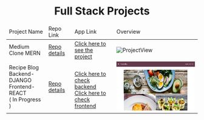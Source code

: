<p align="center"> 
  
<h1 align="center">Full Stack Projects</h1>

</p>

<table>
    <thead>
        <tr>
            <td>Project Name</td>
            <td>Repo Link</td>
            <td>App Link</td>
            <td>Overview</td>
        </tr>
    </thead>
    <tbody> 
        <tr>
            <td>Medium Clone MERN</td>
            <td><a href="https://github.com/nurkocar/medium-mern-project" target="_blank">Repo details</a></td>
            <td><a href="https://medium-mern-clone.herokuapp.com/" target="_blank">Click here to see the project</a></td>
            <td><img style="width:500px;" src="./gifs/MediumClone.gif" alt="ProjectView" height=130></td> 
        </tr>
        <tr>
            <td>Recipe Blog <br> Backend-DJANGO <br> Frontend-REACT <br> ( In Progress )</td>
            <td><a href="https://github.com/nurkocar/BlogProject-Frontend-React" target="_blank">Repo details</a></td>
            <td>
            <br>
            <a href="https://recipe-blog-django-backend.herokuapp.com/" target="_blank">Click here to check backend</a>
            <br>
            <a href="https://myrecipeblog.herokuapp.com/" target="_blank">Click here to check frontend</a></td>
            <td><img style="width:500px;" src="./images/RecipeBlog1.PNG" alt="ProjectView" height=130></td> 
        </tr>
        
</tbody>
</table>

